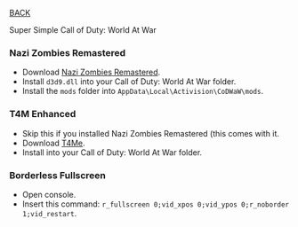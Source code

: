 
[BACK](..)

Super Simple Call of Duty: World At War

### Nazi Zombies Remastered
- Download [Nazi Zombies Remastered](https://github.com/JBShady/COD5-Remastered/releases/latest).
- Install `d3d9.dll` into your Call of Duty: World At War folder.
- Install the `mods` folder into `AppData\Local\Activision\CoDWaW\mods`.

### T4M Enhanced
- Skip this if you installed Nazi Zombies Remastered (this comes with it.
- Download [T4Me](https://github.com/JBShady/T4M-Enhanced/releases/latest).
- Install into your Call of Duty: World At War folder.

### Borderless Fullscreen
- Open console.
- Insert this command: `r_fullscreen 0;vid_xpos 0;vid_ypos 0;r_noborder 1;vid_restart`.